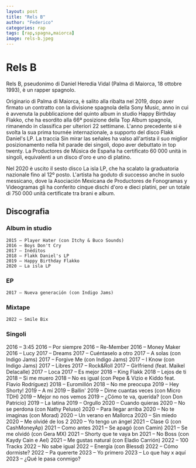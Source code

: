 ```yaml
---
layout: post
title: "Rels B"
author: "Federico"
categories: rap
tags: [rap,spagna,maiorca]
image: rels-b.jpeg
---
```


# Rels B

Rels B, pseudonimo di Daniel Heredia Vidal (Palma di Maiorca, 18 ottobre 1993), è un rapper spagnolo. 

Originario di Palma di Maiorca, è salito alla ribalta nel 2019, dopo aver firmato un contratto con la divisione spagnola della Sony Music, anno in cui è avvenuta la pubblicazione del quinto album in studio Happy Birthday Flakko, che ha esordito alla 66ª posizione della Top Album spagnola, rimanendo in classifica per ulteriori 22 settimane. L'anno precedente si è svolta la sua prima tournée internazionale, a supporto del disco Flakk Daniel's LP. La traccia Sin mirar las señales ha valso all'artista il suo miglior posizionamento nella hit parade dei singoli, dopo aver debuttato in top twenty. La Productores de Música de España ha certificato 60 000 unità in singoli, equivalenti a un disco d'oro e uno di platino.

Nel 2020 è uscito il sesto disco La isla LP, che ha scalato la graduatoria nazionale fino al 12º posto. L'artista ha goduto di successo anche in suolo messicano, dove la Asociación Mexicana de Productores de Fonogramas y Videogramas gli ha conferito cinque dischi d'oro e dieci platini, per un totale di 750 000 unità certificate tra brani e album.

## Discografia

### Album in studio

    2015 – Player Hater (con Itchy & Buco Sounds)
    2016 – Boys Don't Cry
    2017 – Inéditos
    2018 – Flakk Daniel's LP
    2019 – Happy Birthday Flakko
    2020 – La isla LP

### EP

    2017 – Nueva generación (con Indigo Jams)

### Mixtape

    2022 – Smile Bix

### Singoli
2016 – 3:45
2016 – Por siempre
2016 – Re-Member
2016 – Money Maker
2016 – Lucy
2017 – Dreams
2017 – Cuéntaselo a otro
2017 – A solas (con Indigo Jams)
2017 – Forgive Me (con Indigo Jams)
2017 – I Know (con Indigo Jams)
2017 – Libres
2017 – Rock&Roll
2017 – Girlfriend (feat. Maikel Delacalle)
2017 – Loca
2017 – Es mejor
2018 – King Flakk
2018 – Lejos de ti
2018 – Si me muero
2018 – No es igual (con Pepe & Vizio e Kiddo feat. Flavio Rodríguez)
2018 – Euromillón
2018 – No me preocupa
2019 – Hey Shorty!
2019 – A mí
2019 – Ballin'
2019 – Dime cuantas veces (con Micro TDH)
2019 – Mejor no nos vemos
2019 – ¿Cómo te va, querida? (con Don Patricio)
2019 – La latina
2019 – Orgullo
2020 – Cuando quieras
2020 – No se perdona (con Nathy Peluso)
2020 – Para llegar arriba
2020 – No te imaginas (con Morad)
2020 – Un verano en Mallorca
2020 – Sin miedo
2020 – Me olvidé de los 2
2020 – Yo tengo un ángel
2021 – Clase G (con CashMoneyAp)
2021 – Como antes
2021 – Se apagó (con Camin)
2021 – Se me olvidó (con Gera MX)
2021 – Shorty que te vaya bn
2021 – No Boss (con Kaydy Cain e Ael)
2021 – Me gustas natural (con Eladio Carrión)
2022 – 100 Tracks
2022 – No sabe igual
2022 – Energía (con Blessd)
2022 – Cómo dormiste?
2022 – Pa quererte
2023 – Yo primero
2023 – Lo que hay x aquí
2023 – ¿Qué le pasa conmigo?
